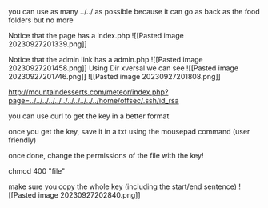 you can use as many ../../ as possible because it can go as back as the food folders but no more

Notice that the page has a index.php
![[Pasted image 20230927201339.png]]

Notice that the admin link has a admin.php
![[Pasted image 20230927201458.png]]
Using Dir xversal we can see
![[Pasted image 20230927201746.png]]
![[Pasted image 20230927201808.png]]

http://mountaindesserts.com/meteor/index.php?page=../../../../../../../../../../../home/offsec/.ssh/id_rsa

you can use curl to get the key in a better format

once you get the key, save it in a txt using the mousepad command (user friendly)

once done, change the permissions of the file with the key!

chmod 400 "file"

make sure you copy the whole key (including the start/end sentence)
![[Pasted image 20230927202840.png]]

